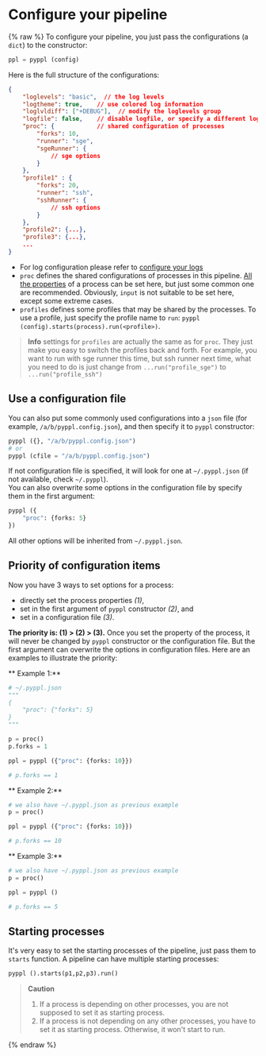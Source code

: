 # Configure your pipeline
<!-- toc -->

{% raw %}
To configure your pipeline, you just pass the configurations (a `dict`) to the constructor:
```python
ppl = pyppl (config)
```
Here is the full structure of the configurations:
```json
{
    "loglevels": "basic",  // the log levels
    "logtheme": true,    // use colored log information
    "loglvldiff": ["+DEBUG"],  // modify the loglevels group
    "logfile": false,    // disable logfile, or specify a different logfile
    "proc": {            // shared configuration of processes
        "forks": 10,
        "runner": "sge",
        "sgeRunner": {
            // sge options
        }
    },
    "profile1" : {
        "forks": 20,
        "runner": "ssh",
        "sshRunner": {
            // ssh options
        }
    },
    "profile2": {...},
    "profile3": {...},
    ...
}
```
- For log configuration please refer to [configure your logs][3]
- `proc` defines the shared configurations of processes in this pipeline. [All the properties][2] of a process can be set here, but just some common one are recommended. Obviously, `input` is not suitable to be set here, except some extreme cases.
- `profiles` defines some profiles that may be shared by the processes. To use a profile, just specify the profile name to `run`: `pyppl (config).starts(process).run(<profile>)`.

> **Info** settings for `profiles` are actually the same as for `proc`. They just make you easy to switch the profiles back and forth. For example, you want to run with sge runner this time, but ssh runner next time, what you need to do is just change from `...run("profile_sge")` to `...run("profile_ssh")`

## Use a configuration file
You can also put some commonly used configurations into a `json` file (for example, `/a/b/pyppl.config.json`), and then specify it to `pyppl` constructor:
```python
pyppl ({}, "/a/b/pyppl.config.json")
# or 
pyppl (cfile = "/a/b/pyppl.config.json")
```
If not configuration file is specified, it will look for one at `~/.pyppl.json` (if not available, check `~/.pyppl`).  
You can also overwrite some options in the configuration file by specify them in the first argument:
```python
pyppl ({
    "proc": {forks: 5}
})
```
All other options will be inherited from `~/.pyppl.json`.

## Priority of configuration items
Now you have 3 ways to set options for a process: 
- directly set the process properties _(1)_, 
- set in the first argument of `pyppl` constructor _(2)_, and 
- set in a configuration file _(3)_.  

**The priority is: (1) > (2) > (3).**
Once you set the property of the process, it will never be changed by `pyppl` constructor or the configuration file. But the first argument can overwrite the options in configuration files.
Here are an examples to illustrate the priority:

** Example 1:**
```python
# ~/.pyppl.json
"""
{
    "proc": {"forks": 5}
}
"""

p = proc()
p.forks = 1

ppl = pyppl ({"proc": {forks: 10}})

# p.forks == 1
```
** Example 2:**
```python
# we also have ~/.pyppl.json as previous example
p = proc()

ppl = pyppl ({"proc": {forks: 10}})

# p.forks == 10
```
** Example 3:**
```python
# we also have ~/.pyppl.json as previous example
p = proc()

ppl = pyppl ()

# p.forks == 5
```

## Starting processes
It's very easy to set the starting processes of the pipeline, just pass them to `starts` function. A pipeline can have multiple starting processes:
```python
pyppl ().starts(p1,p2,p3).run()
```
> **Caution** 
> 1. If a process is depending on other processes, you are not supposed to set it as starting process.
> 2. If a process is not depending on any other processes, you have to set it as starting process. Otherwise, it won't start to run.

[1]: https://docs.python.org/2/library/logging.html#logging-levels
[2]: https://pwwang.gitbooks.io/pyppl/content/set-other-properties-of-a-process.html
[3]: https://pwwang.gitbooks.io/pyppl/configure-your-logs.html
{% endraw %}

